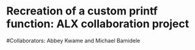 # Recreation of a custom printf function: ALX collaboration project

#Collaborators: Abbey Kwame and Michael Bamidele
